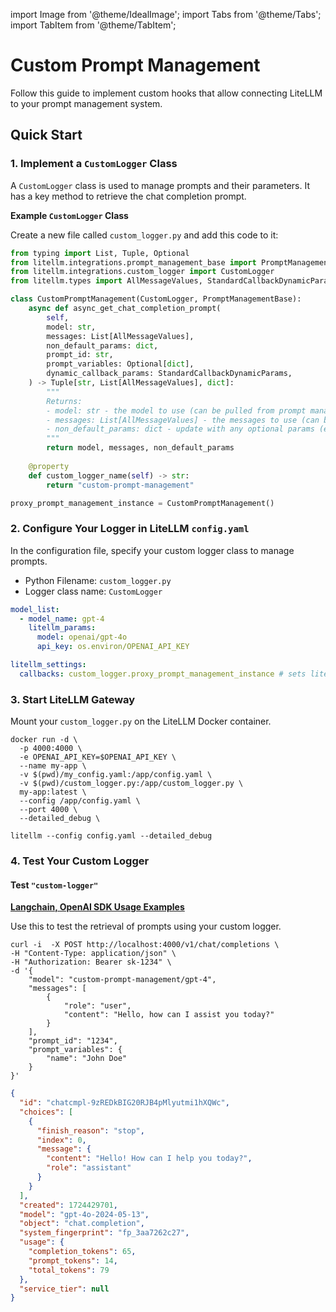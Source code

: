 
import Image from '@theme/IdealImage';
import Tabs from '@theme/Tabs';
import TabItem from '@theme/TabItem';

# Custom Prompt Management

Follow this guide to implement custom hooks that allow connecting LiteLLM to your prompt management system.

## Quick Start

### 1. Implement a `CustomLogger` Class

A `CustomLogger` class is used to manage prompts and their parameters. It has a key method to retrieve the chat completion prompt.

**Example `CustomLogger` Class**

Create a new file called `custom_logger.py` and add this code to it:

```python
from typing import List, Tuple, Optional
from litellm.integrations.prompt_management_base import PromptManagementBase
from litellm.integrations.custom_logger import CustomLogger
from litellm.types import AllMessageValues, StandardCallbackDynamicParams

class CustomPromptManagement(CustomLogger, PromptManagementBase):
    async def async_get_chat_completion_prompt(
        self,
        model: str,
        messages: List[AllMessageValues],
        non_default_params: dict,
        prompt_id: str,
        prompt_variables: Optional[dict],
        dynamic_callback_params: StandardCallbackDynamicParams,
    ) -> Tuple[str, List[AllMessageValues], dict]:
        """
        Returns:
        - model: str - the model to use (can be pulled from prompt management tool)
        - messages: List[AllMessageValues] - the messages to use (can be pulled from prompt management tool)
        - non_default_params: dict - update with any optional params (e.g. temperature, max_tokens, etc.) to use (can be pulled from prompt management tool)
        """
        return model, messages, non_default_params
    
    @property
    def custom_logger_name(self) -> str:
        return "custom-prompt-management"

proxy_prompt_management_instance = CustomPromptManagement()
```

### 2. Configure Your Logger in LiteLLM `config.yaml`

In the configuration file, specify your custom logger class to manage prompts.

- Python Filename: `custom_logger.py`
- Logger class name: `CustomLogger`

```yaml
model_list:
  - model_name: gpt-4
    litellm_params:
      model: openai/gpt-4o
      api_key: os.environ/OPENAI_API_KEY

litellm_settings:
  callbacks: custom_logger.proxy_prompt_management_instance # sets litellm.callbacks = [proxy_prompt_management_instance]

```

### 3. Start LiteLLM Gateway

<Tabs>
<TabItem value="docker" label="Docker Run">

Mount your `custom_logger.py` on the LiteLLM Docker container.

```shell
docker run -d \
  -p 4000:4000 \
  -e OPENAI_API_KEY=$OPENAI_API_KEY \
  --name my-app \
  -v $(pwd)/my_config.yaml:/app/config.yaml \
  -v $(pwd)/custom_logger.py:/app/custom_logger.py \
  my-app:latest \
  --config /app/config.yaml \
  --port 4000 \
  --detailed_debug \
```

</TabItem>

<TabItem value="py" label="litellm pip">

```shell
litellm --config config.yaml --detailed_debug
```

</TabItem>
</Tabs>

### 4. Test Your Custom Logger

#### Test `"custom-logger"`

**[Langchain, OpenAI SDK Usage Examples](../proxy/user_keys#request-format)**

<Tabs>
<TabItem label="Retrieve Prompt" value="retrieve-prompt">

Use this to test the retrieval of prompts using your custom logger.

```shell
curl -i  -X POST http://localhost:4000/v1/chat/completions \
-H "Content-Type: application/json" \
-H "Authorization: Bearer sk-1234" \
-d '{
    "model": "custom-prompt-management/gpt-4",
    "messages": [
        {
            "role": "user",
            "content": "Hello, how can I assist you today?"
        }
    ],
    "prompt_id": "1234",
    "prompt_variables": {
        "name": "John Doe"
    }
}'
```

```json
{
  "id": "chatcmpl-9zREDkBIG20RJB4pMlyutmi1hXQWc",
  "choices": [
    {
      "finish_reason": "stop",
      "index": 0,
      "message": {
        "content": "Hello! How can I help you today?",
        "role": "assistant"
      }
    }
  ],
  "created": 1724429701,
  "model": "gpt-4o-2024-05-13",
  "object": "chat.completion",
  "system_fingerprint": "fp_3aa7262c27",
  "usage": {
    "completion_tokens": 65,
    "prompt_tokens": 14,
    "total_tokens": 79
  },
  "service_tier": null
}
```

</TabItem>
</Tabs>


